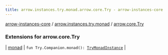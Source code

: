 ```yaml
---
title: arrow.instances.try.monad.arrow.core.Try - arrow-instances-core
---
```


[arrow-instances-core](../../index.html) / [arrow.instances.try.monad](../index.html) / [arrow.core.Try](./index.html)

### Extensions for arrow.core.Try

| [monad](monad.html) | `fun Try.Companion.monad(): `[`TryMonadInstance`](../../arrow.instances/-try-monad-instance/index.html) |

